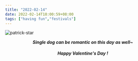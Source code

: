 ```yaml
---
title: "2022-02-14"
date: 2022-02-14T18:00:59+08:00
tags: ["having fun","festivals"]
---
```


![patrick-star](https://gcore.jsdelivr.net/gh/AlexLiu2022/resources/img/patrick-star.png)

<center><strong><i>
Single dog can be romantic on this day as well~
<i></strong> </center> 

<br>

<center><strong><i>
Happy Valentine's Day !
<i><strong> </center>

<style>
.post-body {
margin-top: 0 !important;
}
center {
line-height: 1.3;
}
.main{
padding-top: 2.2em;
}
</style>

<script>
let title  = document.querySelector('h1')
title.remove()
</script>
